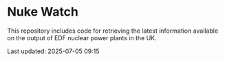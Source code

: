 # Nuke Watch

This repository includes code for retrieving the latest information available on the output of EDF nuclear power plants in the UK.

Last updated: 2025-07-05 09:15